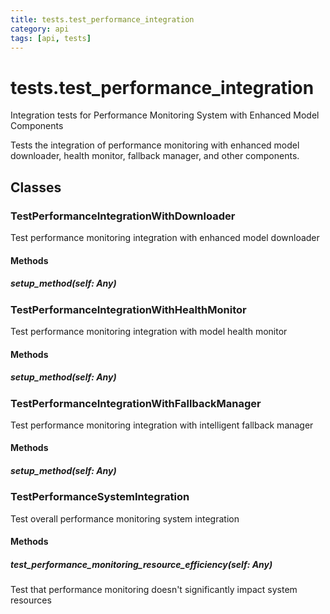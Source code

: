 ```yaml
---
title: tests.test_performance_integration
category: api
tags: [api, tests]
---
```


# tests.test_performance_integration

Integration tests for Performance Monitoring System with Enhanced Model Components

Tests the integration of performance monitoring with enhanced model downloader,
health monitor, fallback manager, and other components.

## Classes

### TestPerformanceIntegrationWithDownloader

Test performance monitoring integration with enhanced model downloader

#### Methods

##### setup_method(self: Any)



### TestPerformanceIntegrationWithHealthMonitor

Test performance monitoring integration with model health monitor

#### Methods

##### setup_method(self: Any)



### TestPerformanceIntegrationWithFallbackManager

Test performance monitoring integration with intelligent fallback manager

#### Methods

##### setup_method(self: Any)



### TestPerformanceSystemIntegration

Test overall performance monitoring system integration

#### Methods

##### test_performance_monitoring_resource_efficiency(self: Any)

Test that performance monitoring doesn't significantly impact system resources

